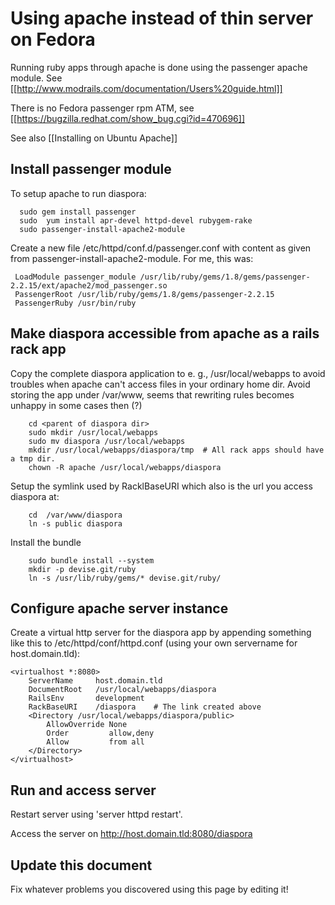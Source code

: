 # Using apache instead of thin server on Fedora

Running ruby apps through apache is done using the passenger apache
module. See [[http://www.modrails.com/documentation/Users%20guide.html]]

There is no Fedora passenger rpm ATM, see
[[https://bugzilla.redhat.com/show_bug.cgi?id=470696]]

See also [[Installing on Ubuntu Apache]]

## Install passenger module

To setup apache to run diaspora:

      sudo gem install passenger
      sudo  yum install apr-devel httpd-devel rubygem-rake
      sudo passenger-install-apache2-module

Create a new file /etc/httpd/conf.d/passenger.conf with content as given from
passenger-install-apache2-module. For me, this was:

     LoadModule passenger_module /usr/lib/ruby/gems/1.8/gems/passenger-2.2.15/ext/apache2/mod_passenger.so
     PassengerRoot /usr/lib/ruby/gems/1.8/gems/passenger-2.2.15
     PassengerRuby /usr/bin/ruby

## Make diaspora accessible from apache as a rails rack app

Copy the complete diaspora application to  e. g.,  /usr/local/webapps to
avoid troubles when apache can't access files in your ordinary home dir.
Avoid storing the app under /var/www, seems that rewriting rules becomes
unhappy in some cases then (?)

        cd <parent of diaspora dir>
        sudo mkdir /usr/local/webapps
        sudo mv diaspora /usr/local/webapps
        mkdir /usr/local/webapps/diaspora/tmp  # All rack apps should have a tmp dir.
        chown -R apache /usr/local/webapps/diaspora

Setup the symlink used by RacklBaseURI which also is the url you access diaspora at:

        cd  /var/www/diaspora
        ln -s public diaspora

Install the bundle

        sudo bundle install --system
        mkdir -p devise.git/ruby
        ln -s /usr/lib/ruby/gems/* devise.git/ruby/

## Configure apache server instance

Create a virtual http server for the diaspora app by appending something like this to
/etc/httpd/conf/httpd.conf (using your own servername for host.domain.tld):

    <virtualhost *:8080>
        ServerName     host.domain.tld
        DocumentRoot   /usr/local/webapps/diaspora
        RailsEnv       development
        RackBaseURI    /diaspora    # The link created above
        <Directory /usr/local/webapps/diaspora/public>
            AllowOverride None
            Order         allow,deny
            Allow         from all
        </Directory>
    </virtualhost>


## Run and access server

Restart server using 'server httpd restart'.

Access the server on http://host.domain.tld:8080/diaspora

## Update this document

Fix whatever problems you discovered using this page by editing it!


